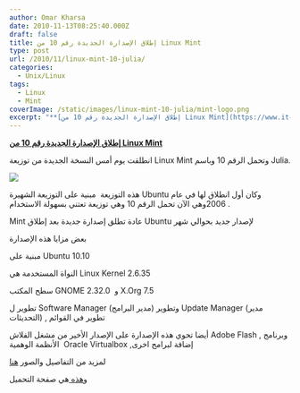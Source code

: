 ```yaml
---
author: Omar Kharsa
date: 2010-11-13T08:25:40.000Z
draft: false
title: إطلاق الإصدارة الجديدة رقم 10 من Linux Mint
type: post
url: /2010/11/linux-mint-10-julia/
categories:
  - Unix/Linux
tags:
  - Linux
  - Mint
coverImage: /static/images/linux-mint-10-julia/mint-logo.png
excerpt: "**[إطلاق الإصدارة الجديدة رقم 10 من Linux Mint](https://www.it-scoop.com/2010/11/linux-mint-10-julia/)**\n\nانطلقت يوم أمس النسخة الجديدة من توزيعة Linux Mint وتحمل الرقم 10 وباسم Julia.\n\n\n\nهذه التوزيعة\_ مبنية على التوزيعة الشهيرة Ubuntu وكان أول انطلاق لها في عام 2006وهي الآن تحمل الرقم 10 وهي توزيعة"
---
```

**[إطلاق الإصدارة الجديدة رقم 10 من Linux Mint](https://www.it-scoop.com/2010/11/linux-mint-10-julia/)**

انطلقت يوم أمس النسخة الجديدة من توزيعة Linux Mint وتحمل الرقم 10 وباسم Julia.

![](/static/images/linux-mint-10-julia/mint-logo.png)

هذه التوزيعة  مبنية على التوزيعة الشهيرة Ubuntu وكان أول انطلاق لها في عام 2006وهي الآن تحمل الرقم 10 وهي توزيعة تعتني بسهولة الاستخدام .

Mint عادة تطلق إصدارة جديدة بعد إطلاق Ubuntu لإصدار جديد بحوالي شهر

بعض مزايا هذه الإصدارة

مبنية على Ubuntu 10.10

النواة المستخدمة هي Linux Kernel 2.6.35

سطح المكتب GNOME 2.32.0  و X.Org 7.5

تطوير ل Software Manager (مدير البرامج) وتطوير Update Manager (مدير التحديثات) , تطوير في القوائم

أيضا تحوي هذه الإصدارة على الإصدار الأخير من مشغل الفلاش Adobe Flash , وبرنامج الأنظمة الوهمية  Oracle Virtualbox ,إضافة لبرامج اخرى

لمزيد من التفاصيل والصور [هنا](http://www.linuxmint.com/rel_julia_whatsnew.php)

و[هذه ](http://www.linuxmint.com/download.php)هي صفحة التحميل
